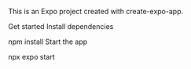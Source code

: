 This is an Expo project created with create-expo-app.

Get started
Install dependencies

npm install
Start the app

npx expo start

